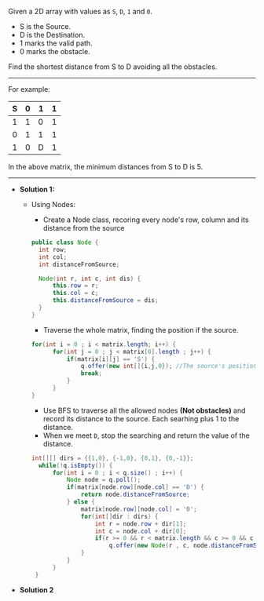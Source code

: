 Given a 2D array with values as `S`, `D`, `1` and `0`.
  - S is the Source.
  - D is the Destination.
  - 1 marks the valid path.
  - 0 marks the obstacle.
  
Find the shortest distance from S to D avoiding all the obstacles.

----------
For example:

|S|0|1|1|
|-|-|-|-|
|1|1|0|1|
|0|1|1|1|
|1|0|D|1|


In the above matrix, the minimum distances from S to D is 5.

-----------

  - __Solution 1:__ 
    - Using Nodes:
      - Create a Node class, recoring every node's row, column and its distance from the source
      
      ```java
      public class Node {
        int row;
        int col;
        int distanceFromSource;

        Node(int r, int c, int dis) {
            this.row = r;
            this.col = c;
            this.distanceFromSource = dis;
        }
      }
      ```
      - Traverse the whole matrix, finding the position if the source.
      
      ```Java
      for(int i = 0 ; i < matrix.length; i++) {
            for(int j = 0 ; j < matrix[0].length ; j++) {
                if(matrix[i][j] == 'S') {
                    q.offer(new int[]{i,j,0}); //The source's position and the distance from itself.
                    break;
                }
            }
      }
      ```
      - Use BFS to traverse all the allowed nodes **(Not obstacles)** and record its distance to the source. Each searhing plus 1 to the distance.
      - When we meet `D`, stop the searching and return the value of the distance.
      
      ```java
      int[][] dirs = {{1,0}, {-1,0}, {0,1}, {0,-1}};
        while(!q.isEmpty()) {
            for(int i = 0 ; i < q.size() ; i++) {
                Node node = q.poll();
                if(matrix[node.row][node.col] == 'D') {
                    return node.distanceFromSource;
                } else {
                    matrix[node.row][node.col] = '0';
                    for(int[]dir : dirs) {
                        int r = node.row + dir[1];
                        int c = node.col + dir[0];
                        if(r >= 0 && r < matrix.length && c >= 0 && c < matrix[0].length && matrix[r][c] != '0' )
                            q.offer(new Node(r , c, node.distanceFromSource + 1));
                    }
                }
            }
       }
       ```
    
  - __Solution 2__
